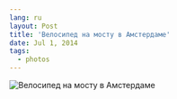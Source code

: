 ```yaml
---
lang: ru
layout: Post
title: 'Велосипед на мосту в Амстердаме'
date: Jul 1, 2014
tags:
  - photos
---
```


![Велосипед на мосту в Амстердаме](photo://1088)
